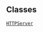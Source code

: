 ---
---
## Classes

<a href="../object/HTTPServer.html#HTTPServer"
target="main"><code>HTTPServer</code></a>  
